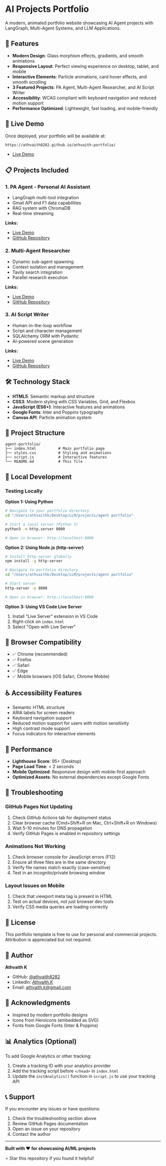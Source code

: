 # AI Projects Portfolio

A modern, animated portfolio website showcasing AI Agent projects with LangGraph, Multi-Agent Systems, and LLM Applications.

## 🌟 Features

- **Modern Design**: Glass morphism effects, gradients, and smooth animations
- **Responsive Layout**: Perfect viewing experience on desktop, tablet, and mobile
- **Interactive Elements**: Particle animations, card hover effects, and smooth scrolling
- **3 Featured Projects**: PA Agent, Multi-Agent Researcher, and AI Script Writer
- **Accessibility**: WCAG compliant with keyboard navigation and reduced motion support
- **Performance Optimized**: Lightweight, fast loading, and mobile-friendly

## 🚀 Live Demo

Once deployed, your portfolio will be available at:
```
https://athvaith8282.github.io/athvaith-portfolio/
```
- [Live Demo](https://athvaith8282.github.io/athvaith-portfolio/)

## 📋 Projects Included

### 1. PA Agent - Personal AI Assistant
- LangGraph multi-tool integration
- Gmail API and F1 data capabilities
- RAG system with ChromaDB
- Real-time streaming

**Links:**
- [Live Demo](https://personal-assistant-agent.streamlit.app/)
- [GitHub Repository](https://github.com/athvaith8282/pa_agent)

### 2. Multi-Agent Researcher
- Dynamic sub-agent spawning
- Context isolation and management
- Tavily search integration
- Parallel research execution

**Links:**
- [Live Demo](https://multi-agent-researcher.streamlit.app/)
- [GitHub Repository](https://github.com/athvaith8282/multi-agent-researcher)

### 3. AI Script Writer
- Human-in-the-loop workflow
- Script and character management
- SQLAlchemy ORM with Pydantic
- AI-powered scene generation

**Links:**
- [Live Demo](https://script-writer.streamlit.app/)
- [GitHub Repository](https://github.com/athvaith8282/script-writer)

## 🛠️ Technology Stack

- **HTML5**: Semantic markup and structure
- **CSS3**: Modern styling with CSS Variables, Grid, and Flexbox
- **JavaScript (ES6+)**: Interactive features and animations
- **Google Fonts**: Inter and Poppins typography
- **Canvas API**: Particle animation system

## 📁 Project Structure

```
agent-portfolio/
├── index.html          # Main portfolio page
├── styles.css          # Styling and animations
├── script.js           # Interactive features
└── README.md           # This file
```

## 🔧 Local Development

### Testing Locally

**Option 1: Using Python**
```bash
# Navigate to your portfolio directory
cd "/Users/athvaithk/Desktop/LLM/projects/agent portfolio"

# Start a local server (Python 3)
python3 -m http.server 8000

# Open in browser: http://localhost:8000
```

**Option 2: Using Node.js (http-server)**
```bash
# Install http-server globally
npm install -g http-server

# Navigate to portfolio directory
cd "/Users/athvaithk/Desktop/LLM/projects/agent portfolio"

# Start server
http-server -p 8000

# Open in browser: http://localhost:8000
```

**Option 3: Using VS Code Live Server**
1. Install "Live Server" extension in VS Code
2. Right-click on `index.html`
3. Select "Open with Live Server"

## 📱 Browser Compatibility

- ✅ Chrome (recommended)
- ✅ Firefox
- ✅ Safari
- ✅ Edge
- ✅ Mobile browsers (iOS Safari, Chrome Mobile)

## ♿ Accessibility Features

- Semantic HTML structure
- ARIA labels for screen readers
- Keyboard navigation support
- Reduced motion support for users with motion sensitivity
- High contrast mode support
- Focus indicators for interactive elements

## 🎯 Performance

- **Lighthouse Score**: 95+ (Desktop)
- **Page Load Time**: < 2 seconds
- **Mobile Optimized**: Responsive design with mobile-first approach
- **Optimized Assets**: No external dependencies except Google Fonts

## 🐛 Troubleshooting

### GitHub Pages Not Updating

1. Check GitHub Actions tab for deployment status
2. Clear browser cache (Cmd+Shift+R on Mac, Ctrl+Shift+R on Windows)
3. Wait 5-10 minutes for DNS propagation
4. Verify GitHub Pages is enabled in repository settings

### Animations Not Working

1. Check browser console for JavaScript errors (F12)
2. Ensure all three files are in the same directory
3. Verify file names match exactly (case-sensitive)
4. Test in an incognito/private browsing window

### Layout Issues on Mobile

1. Check that viewport meta tag is present in HTML
2. Test on actual devices, not just browser dev tools
3. Verify CSS media queries are loading correctly

## 📄 License

This portfolio template is free to use for personal and commercial projects. Attribution is appreciated but not required.

## 👤 Author

**Athvaith K**
- GitHub: [@athvaith8282](https://github.com/athvaith8282)
- LinkedIn: [Athvaith.K](https://www.linkedin.com/in/athvaith)
- Email: athvaith.k@gmail.com

## 🙏 Acknowledgments

- Inspired by modern portfolio designs
- Icons from Heroicons (embedded as SVG)
- Fonts from Google Fonts (Inter & Poppins)

## 📊 Analytics (Optional)

To add Google Analytics or other tracking:

1. Create a tracking ID with your analytics provider
2. Add the tracking script before `</head>` in `index.html`
3. Update the `initAnalytics()` function in `script.js` to use your tracking API

## 📞 Support

If you encounter any issues or have questions:
1. Check the troubleshooting section above
2. Review GitHub Pages documentation
3. Open an issue on your repository
4. Contact the author

---

**Built with ❤️ for showcasing AI/ML projects**

⭐ Star this repository if you found it helpful!

